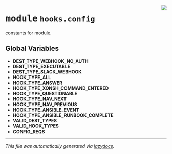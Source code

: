 <!-- markdownlint-disable -->

<a href="../src/pyquanda/hooks/config.py#L0"><img align="right" style="float:right;" src="https://img.shields.io/badge/-source-cccccc?style=flat-square"></a>

# <kbd>module</kbd> `hooks.config`
constants for module. 

**Global Variables**
---------------
- **DEST_TYPE_WEBHOOK_NO_AUTH**
- **DEST_TYPE_EXECUTABLE**
- **DEST_TYPE_SLACK_WEBHOOK**
- **HOOK_TYPE_ALL**
- **HOOK_TYPE_ANSWER**
- **HOOK_TYPE_XONSH_COMMAND_ENTERED**
- **HOOK_TYPE_QUESTIONABLE**
- **HOOK_TYPE_NAV_NEXT**
- **HOOK_TYPE_NAV_PREVIOUS**
- **HOOK_TYPE_ANSIBLE_EVENT**
- **HOOK_TYPE_ANSIBLE_RUNBOOK_COMPLETE**
- **VALID_DEST_TYPES**
- **VALID_HOOK_TYPES**
- **CONFIG_REQS**




---

_This file was automatically generated via [lazydocs](https://github.com/ml-tooling/lazydocs)._
